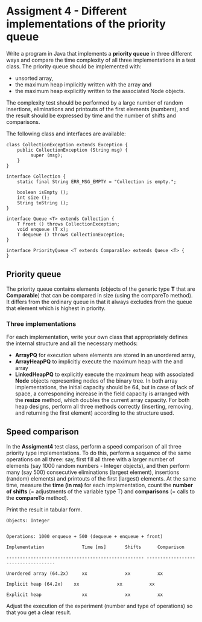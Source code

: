 # Assigment 4 - Different implementations of the priority queue
Write a program in Java that implements a **priority queue** in three different ways and compare the time complexity of all three implementations in a test class. The priority queue should be implemented with:

- unsorted array,
- the maximum heap implicitly written with the array and
- the maximum heap explicitly written to the associated Node objects.

The complexity test should be performed by a large number of random insertions, eliminations and printouts of the first elements (numbers), and the result should be expressed by time and the number of shifts and comparisons.  

The following class and interfaces are available:  
```
class CollectionException extends Exception {
    public CollectionException (String msg) {
         super (msg);
    }
}
```
```
interface Collection {
    static final String ERR_MSG_EMPTY = "Collection is empty.";

    boolean isEmpty ();
    int size ();
    String toString ();
}
```
```
interface Queue <T> extends Collection {
    T front () throws CollectionException;
    void enqueue (T x);
    T dequeue () throws CollectionException;
}
```
```
interface PriorityQueue <T extends Comparable> extends Queue <T> {
}
```
## Priority queue
The priority queue contains elements (objects of the generic type **T** that are **Comparable**) that can be compared in size (using the compareTo method). It differs from the ordinary queue in that it always excludes from the queue that element which is highest in priority.

### Three implementations
For each implementation, write your own class that appropriately defines the internal structure and all the necessary methods:

- **ArrayPQ** for execution where elements are stored in an unordered array,
- **ArrayHeapPQ** to implicitly execute the maximum heap with the and array  
- **LinkedHeapPQ** to explicitly execute the maximum heap with associated **Node** objects representing nodes of the binary tree.
In both array implementations, the initial capacity should be 64, but in case of lack of space, a corresponding increase in the field capacity is arranged with the **resize** method, which doubles the current array capacity. For both heap designs, perform all three methods correctly (inserting, removing, and returning the first element) according to the structure used.

## Speed comparison
In the **Assigment4** test class, perform a speed comparison of all three priority type implementations. To do this, perform a sequence of the same operations on all three: say, first fill all three with a larger number of elements (say 1000 random numbers - Integer objects), and then perform many (say 500) consecutive eliminations (largest element), insertions (random) elements) and printouts of the first (largest) elements. At the same time, measure the **time (in ms)** for each implementation, count the **number of shifts** (= adjustments of the variable type T) and **comparisons** (= calls to the **compareTo** method).
  
Print the result in tabular form. 
```
Objects: Integer  


Operations: 1000 enqueue + 500 (dequeue + enqueue + front)  

Implementation              Time [ms]       Shifts      Comparison  

--------------------------------------------------- ------------------------------------  

Unordered array (64.2x)     xx              xx          xx  

Implicit heap (64.2x)    xx              xx          xx  

Explicit heap               xx              xx          xx
```

Adjust the execution of the experiment (number and type of operations) so that you get a clear result.
